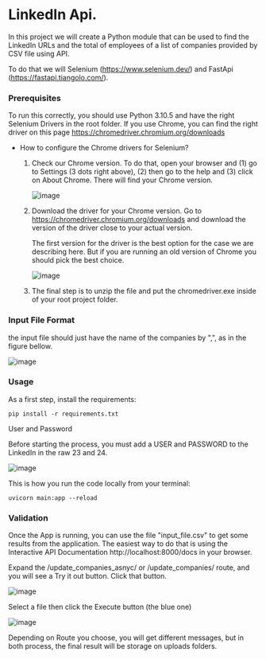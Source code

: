# LinkedIn Api.
In this project we will create a Python module that can be used to find the LinkedIn URLs and the total of employees of a list of companies provided by CSV file using API. 

To do that we will Selenium (https://www.selenium.dev/) and FastApi (https://fastapi.tiangolo.com/).

### Prerequisites

To run this correctly, you should use Python 3.10.5 and have the right Selenium Drivers in the root folder. If you use Chrome, you can find the right driver on this page https://chromedriver.chromium.org/downloads

* How to configure the Chrome drivers for Selenium?

  1. Check our Chrome version.
       To do that, open your browser and (1) go to Settings (3 dots right above), (2) then go to the help and (3) click on About Chrome. There will find your Chrome version.     
        
        ![image](https://github.com/francisco-debierne/Basic_Linkedin_Api/assets/85453178/09f6acdb-c4a6-4d0b-9404-0020bf1b0876)
  
  2. Download the driver for your Chrome version.
      Go to https://chromedriver.chromium.org/downloads and download the version of the driver close to your actual version.
      
      The first version for the driver is the best option for the case we are describing here. But if you are running an old version of Chrome you should pick the best choice. 
      
      ![image](https://github.com/francisco-debierne/Basic_Linkedin_Api/assets/85453178/0c2383c7-5a51-4b9e-8e3b-a933dac1028f)

  3. The final step is to unzip the file and put the chromedriver.exe inside of your root project folder. 
 

### Input File Format

the input file should just have the name of the companies by ",", as in the figure bellow.

![image](https://github.com/francisco-debierne/Basic_Linkedin_Api/assets/85453178/07c97485-1dc4-4fa2-8c42-b67875ea99d3)


### Usage

As a first step, install the requirements:
```
pip install -r requirements.txt
```
User and Password

Before starting the process, you must add a USER and PASSWORD to the LinkedIn in the raw 23 and 24. 

![image](https://github.com/francisco-debierne/Basic_Linkedin_Api/assets/85453178/bcea039d-9123-4239-8800-3c1d341dc659)

This is how you run the code locally from your terminal:
```
uvicorn main:app --reload
```

### Validation

Once the App is running, you can use the file "input_file.csv" to get some results from the application. The easiest way to do that is using the Interactive API Documentation  http://localhost:8000/docs in your browser. 

Expand the /update_companies_asnyc/ or /update_companies/ route, and you will see a Try it out button. Click that button.

![image](https://github.com/francisco-debierne/Basic_Linkedin_Api/assets/85453178/e41bf630-ada4-4d72-84af-c666972f0863)

Select a file then click the Execute button (the blue one)

![image](https://github.com/francisco-debierne/Basic_Linkedin_Api/assets/85453178/690b7b6d-a801-4c9a-9c6b-dffbe751348a)

Depending on Route you choose, you will get different messages, but in both process, the final result will be storage on uploads folders.
